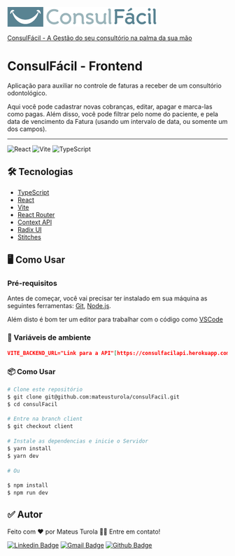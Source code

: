 [![LOGO](img/logo.png)](https://consulfacilapp.herokuapp.com/)

[ConsulFácil - A Gestão do seu consultório na palma da sua mão](https://consulfacilapp.herokuapp.com/)

# ConsulFácil - Frontend

Aplicação para auxiliar no controle de faturas a receber de um consultório odontológico. 

Aqui você pode cadastrar novas cobranças, editar, apagar e marca-las como pagas.  Além disso, você pode filtrar pelo nome do paciente, e pela data de vencimento da Fatura (usando um intervalo de data, ou somente um dos campos).

---
![React](https://img.shields.io/badge/React-20232A?style=for-the-badge&logo=react&logoColor=61DAFB) ![Vite](https://img.shields.io/badge/Vite-B73BFE?style=for-the-badge&logo=vite&logoColor=FFD62E) ![TypeScript](https://img.shields.io/badge/TypeScript-007ACC?style=for-the-badge&logo=typescript&logoColor=white)

## 🛠 Tecnologias

- [TypeScript](https://www.typescriptlang.org/)
- [React](https://pt-br.reactjs.org/)
- [Vite](https://vitejs.dev/)
- [React Router](https://reactrouter.com/en/main)
- [Context API](https://pt-br.reactjs.org/docs/context.html)
- [Radix UI](https://www.radix-ui.com/)
- [Stitches](https://stitches.dev/)

## ****🖥 Como Usar****

### ****Pré-requisitos****

Antes de começar, você vai precisar ter instalado em sua máquina as seguintes ferramentas: 
[Git](https://git-scm.com/), [Node.js](https://nodejs.org/en/).

Além disto é bom ter um editor para trabalhar com o código como [VSCode](https://code.visualstudio.com/)

### 🔏 Variáveis de ambiente

```json
VITE_BACKEND_URL="Link para a API"[https://consulfacilapi.herokuapp.com/]
```

### ****📦**** Como Usar

```bash
# Clone este repositório
$ git clone git@github.com:mateusturola/consulFacil.git
$ cd consulFacil

# Entre na branch client
$ git checkout client

# Instale as dependencias e inicie o Servidor
$ yarn install
$ yarn dev

# Ou

$ npm install
$ npm run dev
```

## ****✅ Autor****

Feito com ❤️ por Mateus Turola 👋🏽 Entre em contato!

[![Linkedin Badge](https://img.shields.io/badge/-MateusTurola-blue?style=flat-square&logo=Linkedin&logoColor=white&link=https://www.linkedin.com/in/mateus-turola/)](https://www.linkedin.com/in/mateus-turola/) 
[![Gmail Badge](https://img.shields.io/badge/-turolamateus@gmail.com-c14438?style=flat-square&logo=Gmail&logoColor=white&link=mailto:turolamateus@gmail.com)](mailto:turolamateus@gmail.com) [![Github Badge](https://img.shields.io/badge/-MateusTurola-blue?style=flat-square&logo=Github&logoColor=white&link=https://github.com/mateusturola/)](https://github.com/mateusturola/)
